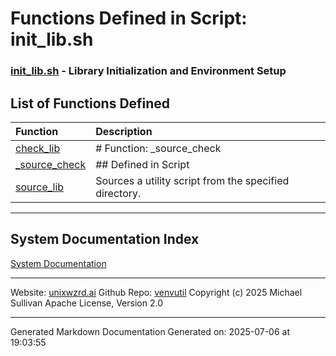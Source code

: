 # Functions Defined in Script: init_lib.sh

### [init_lib.sh](/docs/shdoc/bin/shinclude/scripts/init_lib.sh.md) - Library Initialization and Environment Setup

## List of Functions Defined

| Function | Description |
|:--|:--|
| [check_lib](functions/check_lib.md) | # Function: _source_check |
| [_source_check](functions/_source_check.md) | ## Defined in Script |
| [source_lib](functions/source_lib.md) | Sources a utility script from the specified directory. |

---

## System Documentation Index

[System Documentation](/README.md)

---

Website: [unixwzrd.ai](https://unixwzrd.ai)
Github Repo: [venvutil](https://github.com/unixwzrd/venvutil)
Copyright (c) 2025 Michael Sullivan
Apache License, Version 2.0

---

Generated Markdown Documentation
Generated on: 2025-07-06 at 19:03:55
